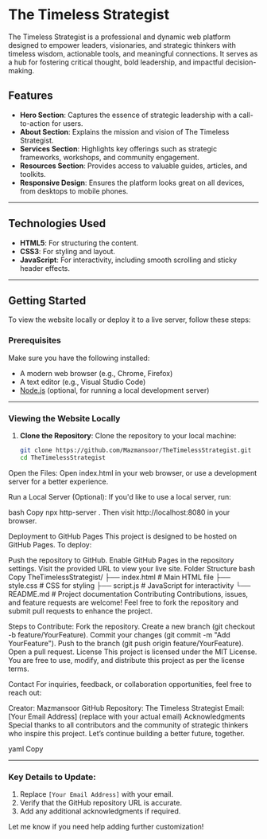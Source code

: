 # The Timeless Strategist

The Timeless Strategist is a professional and dynamic web platform designed to empower leaders, visionaries, and strategic thinkers with timeless wisdom, actionable tools, and meaningful connections. It serves as a hub for fostering critical thought, bold leadership, and impactful decision-making.

## Features

- **Hero Section**: Captures the essence of strategic leadership with a call-to-action for users.
- **About Section**: Explains the mission and vision of The Timeless Strategist.
- **Services Section**: Highlights key offerings such as strategic frameworks, workshops, and community engagement.
- **Resources Section**: Provides access to valuable guides, articles, and toolkits.
- **Responsive Design**: Ensures the platform looks great on all devices, from desktops to mobile phones.

---

## Technologies Used

- **HTML5**: For structuring the content.
- **CSS3**: For styling and layout.
- **JavaScript**: For interactivity, including smooth scrolling and sticky header effects.

---

## Getting Started

To view the website locally or deploy it to a live server, follow these steps:

### Prerequisites
Make sure you have the following installed:
- A modern web browser (e.g., Chrome, Firefox)
- A text editor (e.g., Visual Studio Code)
- [Node.js](https://nodejs.org/) (optional, for running a local development server)

---

### Viewing the Website Locally

1. **Clone the Repository**:
   Clone the repository to your local machine:
   ```bash
   git clone https://github.com/Mazmansoor/TheTimelessStrategist.git
   cd TheTimelessStrategist
Open the Files: Open index.html in your web browser, or use a development server for a better experience.

Run a Local Server (Optional): If you'd like to use a local server, run:

bash
Copy
npx http-server .
Then visit http://localhost:8080 in your browser.

Deployment to GitHub Pages
This project is designed to be hosted on GitHub Pages. To deploy:

Push the repository to GitHub.
Enable GitHub Pages in the repository settings.
Visit the provided URL to view your live site.
Folder Structure
bash
Copy
TheTimelessStrategist/
├── index.html         # Main HTML file
├── style.css          # CSS for styling
├── script.js          # JavaScript for interactivity
└── README.md          # Project documentation
Contributing
Contributions, issues, and feature requests are welcome! Feel free to fork the repository and submit pull requests to enhance the project.

Steps to Contribute:
Fork the repository.
Create a new branch (git checkout -b feature/YourFeature).
Commit your changes (git commit -m "Add YourFeature").
Push to the branch (git push origin feature/YourFeature).
Open a pull request.
License
This project is licensed under the MIT License. You are free to use, modify, and distribute this project as per the license terms.

Contact
For inquiries, feedback, or collaboration opportunities, feel free to reach out:

Creator: Mazmansoor
GitHub Repository: The Timeless Strategist
Email: [Your Email Address] (replace with your actual email)
Acknowledgments
Special thanks to all contributors and the community of strategic thinkers who inspire this project. Let’s continue building a better future, together.

yaml
Copy

---

### Key Details to Update:
1. Replace `[Your Email Address]` with your email.
2. Verify that the GitHub repository URL is accurate.
3. Add any additional acknowledgments if required.

Let me know if you need help adding further customization!
